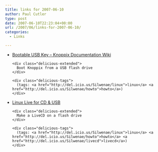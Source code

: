 ```yaml
---
title: links for 2007-06-10
author: Paul Cutler
type: post
date: 2007-06-10T22:23:04+00:00
url: /2007/06/links-for-2007-06-10/
categories:
  - Links

---
```

<ul class="delicious">
  <li>
    <div class="delicious-link">
      <a href="http://www.knoppix.net/wiki/Bootable_USB_Key">Bootable USB Key &#8211; Knoppix Documentation Wiki</a>
    </div>
    
    <div class="delicious-extended">
      Boot Knoppix from a USB flash drive
    </div>
    
    <div class="delicious-tags">
      (tags: <a href="http://del.icio.us/Silwenae/linux">linux</a> <a href="http://del.icio.us/Silwenae/howto">howto</a>)
    </div>
  </li>
  
  <li>
    <div class="delicious-link">
      <a href="http://www.linux-live.org/">Linux Live for CD & USB</a>
    </div>
    
    <div class="delicious-extended">
      Make a LiveCD on a flash drive
    </div>
    
    <div class="delicious-tags">
      (tags: <a href="http://del.icio.us/Silwenae/linux">linux</a> <a href="http://del.icio.us/Silwenae/howto">howto</a> <a href="http://del.icio.us/Silwenae/livecd">livecd</a>)
    </div>
  </li>
</ul>
